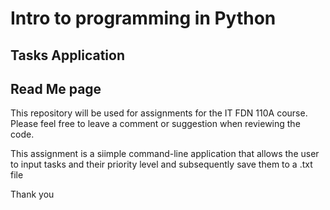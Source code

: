 # Intro to programming in Python 
## Tasks Application
## Read Me page
This repository will be used for assignments for the IT FDN 110A course.
Please feel free to leave a comment or suggestion when reviewing the code.

This assignment is a siimple command-line application that allows the user to input tasks
and their priority level and subsequently save them to a .txt file

Thank you
